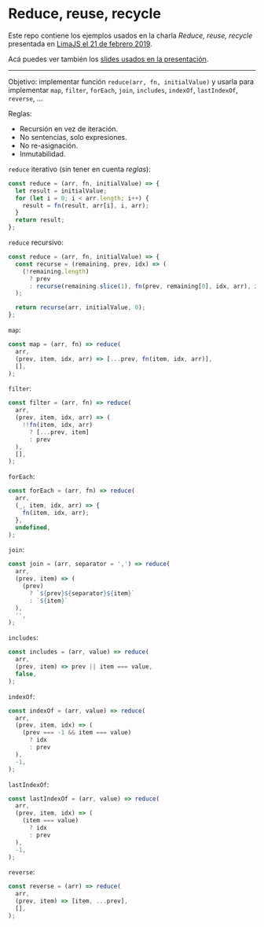 # Reduce, reuse, recycle

Este repo contiene los ejemplos usados en la charla _Reduce, reuse, recycle_
presentada en [LimaJS el 21 de febrero 2019](https://www.meetup.com/LimaJS/events/fqzsdqyzdbcc/).

Acá puedes ver también los [slides usados en la presentación](https://docs.google.com/presentation/d/e/2PACX-1vT5RkPmsnGUZ1A8KgwklCnQ3Vck21Ux6V2SNXPQWZLlLYO1a13TOL39c0o5P-JI7FUDZT-NjgKYfFde/pub?start=false&loop=false&delayms=3000).

***

Objetivo: implementar función `reduce(arr, fn, initialValue)` y usarla para
implementar `map`, `filter`, `forEach`, `join`, `includes`, `indexOf`,
`lastIndexOf`, `reverse`, ...

Reglas:

* Recursión en vez de iteración.
* No sentencias, solo expresiones.
* No re-asignación.
* Inmutabilidad.

`reduce` iterativo (sin tener en cuenta _reglas_):

```js
const reduce = (arr, fn, initialValue) => {
  let result = initialValue;
  for (let i = 0; i < arr.length; i++) {
    result = fn(result, arr[i], i, arr);
  }
  return result;
};
```

`reduce` recursivo:

```js
const reduce = (arr, fn, initialValue) => {
  const recurse = (remaining, prev, idx) => (
    (!remaining.length)
      ? prev
      : recurse(remaining.slice(1), fn(prev, remaining[0], idx, arr), idx + 1)
  );

  return recurse(arr, initialValue, 0);
};
```

`map`:

```js
const map = (arr, fn) => reduce(
  arr,
  (prev, item, idx, arr) => [...prev, fn(item, idx, arr)],
  [],
);
```

`filter`:

```js
const filter = (arr, fn) => reduce(
  arr,
  (prev, item, idx, arr) => (
    !!fn(item, idx, arr)
      ? [...prev, item]
      : prev
  ),
  [],
);
```

`forEach`:

```js
const forEach = (arr, fn) => reduce(
  arr,
  (_, item, idx, arr) => {
    fn(item, idx, arr);
  },
  undefined,
);
```

`join`:

```js
const join = (arr, separator = ',') => reduce(
  arr,
  (prev, item) => (
    (prev)
      ? `${prev}${separator}${item}`
      : `${item}`
  ),
  '',
);
```

`includes`:

```js
const includes = (arr, value) => reduce(
  arr,
  (prev, item) => prev || item === value,
  false,
);
```

`indexOf`:

```js
const indexOf = (arr, value) => reduce(
  arr,
  (prev, item, idx) => (
    (prev === -1 && item === value)
      ? idx
      : prev
  ),
  -1,
);
```

`lastIndexOf`:

```js
const lastIndexOf = (arr, value) => reduce(
  arr,
  (prev, item, idx) => (
    (item === value)
      ? idx
      : prev
  ),
  -1,
);
```

`reverse`:

```js
const reverse = (arr) => reduce(
  arr,
  (prev, item) => [item, ...prev],
  [],
);
```
